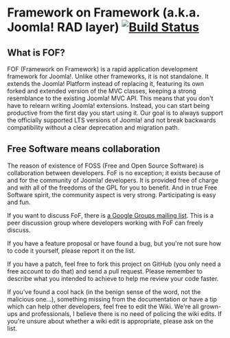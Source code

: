 # Framework on Framework (a.k.a. Joomla! RAD layer) [![Build Status](https://travis-ci.org/akeeba/fof.png)](https://travis-ci.org/akeeba/fof)

## What is FOF? 

FOF (Framework on Framework) is a rapid application development framework for Joomla!.
Unlike other frameworks, it is not standalone. It extends the Joomla! Platform
instead of replacing it, featuring its own forked and extended version of the
MVC classes, keeping a strong resemblance to the existing Joomla! MVC API. This means
that you don't have to relearn writing Joomla! extensions. Instead, you can start
being productive from the first day you start using it. Our goal is to always support
the officially supported LTS versions of Joomla! and not break backwards compatibility
without a clear deprecation and migration path.

## Free Software means collaboration

The reason of existence of FOSS (Free and Open Source Software) is collaboration between developers. FoF is no exception; it exists because of and for the community of Joomla! developers. It is provided free of charge and with all of the freedoms of the GPL for you to benefit. And in true Free Software spirit, the community aspect is very strong. Participating is easy and fun.

If you want to discuss FoF, there is [a Google Groups mailing list](https://groups.google.com/forum/?hl=en&fromgroups#!forum/frameworkonframework). This is a peer discussion group where developers working with FoF can freely discuss.

If you have a feature proposal or have found a bug, but you're not sure how to code it yourself, please report it on the list.

If you have a patch, feel free to fork this project on GitHub (you only need a free account to do that) and send a pull request. Please remember to describe what you intended to achieve to help me review your code faster.

If you've found a cool hack (in the benign sense of the word, not the malicious one...), something missing from the documentation or have a tip which can help other developers, feel free to edit the Wiki. We're all grown-ups and professionals, I believe there is no need of policing the wiki edits. If you're unsure about whether a wiki edit is appropriate, please ask on the list.
